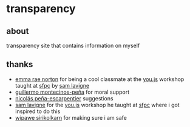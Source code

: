 # transparency

## about


transparency site that contains information on myself

## thanks

* [emma rae norton](http://marceldochamp.net/) for being a cool classmate at the [you.js](https://github.com/SFPC/workshops/tree/master/YOU_JS) workshop taught at [sfpc](http://sfpc.io/) by [sam lavigne](http://lav.io/)
* [guillermo montecinos-pe&#xf1;a](https://guillemontecinos.github.io/) for moral support
* [nicol&#xe1;s pe&#xf1;a-escarpentier](http://nicolaspe.com/) suggestions
* [sam lavigne](http://lav.io/) for the [you.js](https://github.com/SFPC/workshops/tree/master/YOU_JS) workshop he taught at [sfpc](http://sfpc.io/) where i got inspired to do this
* [wipawe sirikolkarn](http://www.wipawe.com/) for making sure i am safe
